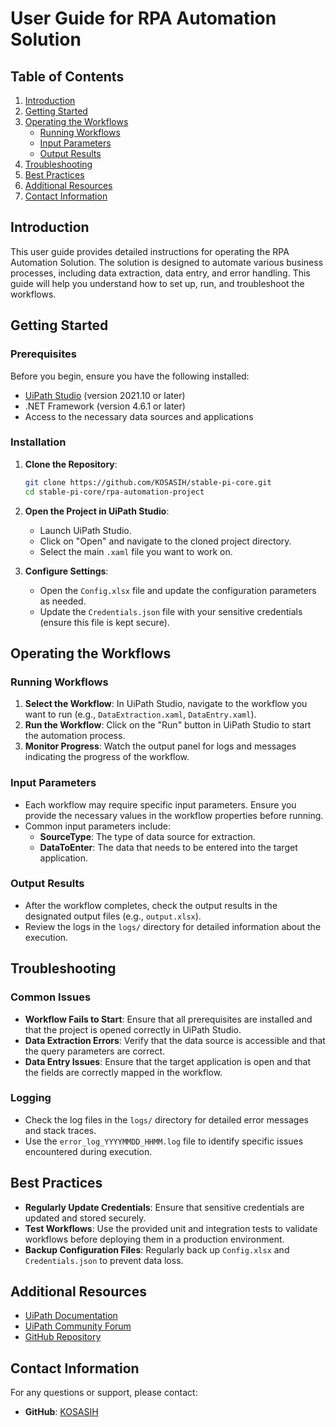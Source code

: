 # User Guide for RPA Automation Solution

## Table of Contents
1. [Introduction](#introduction)
2. [Getting Started](#getting-started)
3. [Operating the Workflows](#operating-the-workflows)
   - [Running Workflows](#running-workflows)
   - [Input Parameters](#input-parameters)
   - [Output Results](#output-results)
4. [Troubleshooting](#troubleshooting)
5. [Best Practices](#best-practices)
6. [Additional Resources](#additional-resources)
7. [Contact Information](#contact-information)

## Introduction

This user guide provides detailed instructions for operating the RPA Automation Solution. The solution is designed to automate various business processes, including data extraction, data entry, and error handling. This guide will help you understand how to set up, run, and troubleshoot the workflows.

## Getting Started

### Prerequisites
Before you begin, ensure you have the following installed:
- [UiPath Studio](https://www.uipath.com/platform/trial) (version 2021.10 or later)
- .NET Framework (version 4.6.1 or later)
- Access to the necessary data sources and applications

### Installation
1. **Clone the Repository**:
   ```bash
   git clone https://github.com/KOSASIH/stable-pi-core.git
   cd stable-pi-core/rpa-automation-project
   ```

2. **Open the Project in UiPath Studio**:
   - Launch UiPath Studio.
   - Click on "Open" and navigate to the cloned project directory.
   - Select the main `.xaml` file you want to work on.

3. **Configure Settings**:
   - Open the `Config.xlsx` file and update the configuration parameters as needed.
   - Update the `Credentials.json` file with your sensitive credentials (ensure this file is kept secure).

## Operating the Workflows

### Running Workflows
1. **Select the Workflow**: In UiPath Studio, navigate to the workflow you want to run (e.g., `DataExtraction.xaml`, `DataEntry.xaml`).
2. **Run the Workflow**: Click on the "Run" button in UiPath Studio to start the automation process.
3. **Monitor Progress**: Watch the output panel for logs and messages indicating the progress of the workflow.

### Input Parameters
- Each workflow may require specific input parameters. Ensure you provide the necessary values in the workflow properties before running.
- Common input parameters include:
  - **SourceType**: The type of data source for extraction.
  - **DataToEnter**: The data that needs to be entered into the target application.

### Output Results
- After the workflow completes, check the output results in the designated output files (e.g., `output.xlsx`).
- Review the logs in the `logs/` directory for detailed information about the execution.

## Troubleshooting

### Common Issues
- **Workflow Fails to Start**: Ensure that all prerequisites are installed and that the project is opened correctly in UiPath Studio.
- **Data Extraction Errors**: Verify that the data source is accessible and that the query parameters are correct.
- **Data Entry Issues**: Ensure that the target application is open and that the fields are correctly mapped in the workflow.

### Logging
- Check the log files in the `logs/` directory for detailed error messages and stack traces.
- Use the `error_log_YYYYMMDD_HHMM.log` file to identify specific issues encountered during execution.

## Best Practices

- **Regularly Update Credentials**: Ensure that sensitive credentials are updated and stored securely.
- **Test Workflows**: Use the provided unit and integration tests to validate workflows before deploying them in a production environment.
- **Backup Configuration Files**: Regularly back up `Config.xlsx` and `Credentials.json` to prevent data loss.

## Additional Resources

- [UiPath Documentation](https://docs.uipath.com/)
- [UiPath Community Forum](https://forum.uipath.com/)
- [GitHub Repository](https://github.com/KOSASIH/stable-pi-core)

## Contact Information

For any questions or support, please contact:

- **GitHub**: [KOSASIH](https://github.com/KOSASIH)
